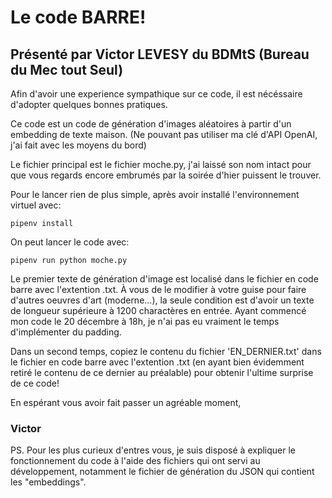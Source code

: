 # Le code BARRE!
## Présenté par Victor LEVESY du BDMtS (Bureau du Mec tout Seul)

Afin d'avoir une experience sympathique sur ce code, il est nécéssaire d'adopter quelques bonnes pratiques.

Ce code est un code de génération d'images aléatoires à partir d'un embedding de texte maison. (Ne pouvant pas utiliser ma clé d'API OpenAI, j'ai fait avec les moyens du bord)

Le fichier principal est le fichier moche.py, j'ai laissé son nom intact pour que vous regards encore embrumés par la soirée d'hier puissent le trouver.

Pour le lancer rien de plus simple, après avoir installé l'environnement virtuel avec:
```
pipenv install
```
On peut lancer le code avec:
```
pipenv run python moche.py
```

Le premier texte de génération d'image est localisé dans le fichier en code barre avec l'extention .txt.
À vous de le modifier à votre guise pour faire d'autres oeuvres d'art (moderne...), la seule condition est d'avoir un texte de longueur supérieure à 1200 charactères en entrée. Ayant commencé mon code le 20 décembre à 18h, je n'ai pas eu vraiment le temps d'implémenter du padding.

Dans un second temps, copiez le contenu du fichier 'EN_DERNIER.txt' dans le fichier en code barre avec l'extention .txt (en ayant bien évidemment retiré le contenu de ce dernier au préalable) pour obtenir l'ultime surprise de ce code!

En espérant vous avoir fait passer un agréable moment, 
### Victor

PS. Pour les plus curieux d'entres vous, je suis disposé à expliquer le fonctionnement du code à l'aide des fichiers qui ont servi au développement, notamment le fichier de génération du JSON qui contient les "embeddings".